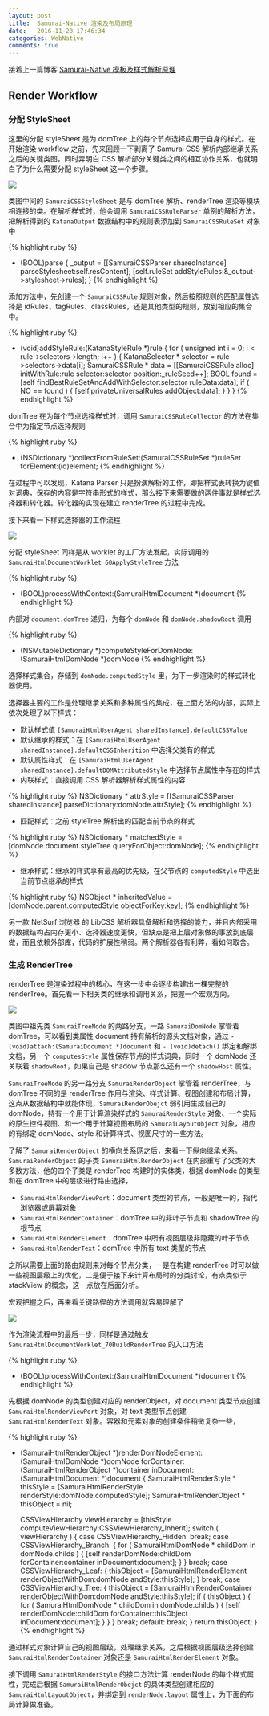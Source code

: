 ```yaml
---
layout: post
title:  Samurai-Native 渲染及布局原理
date:   2016-11-28 17:46:34
categories: WebNative
comments: true
---
```


接着上一篇博客 [Samurai-Native 模板及样式解析原理](http://code.liqingyao.com/samurai-native-parse-workflow/)

## Render Workflow

### 分配 StyleSheet

这里的分配 styleSheet 是为 domTree 上的每个节点选择应用于自身的样式。在开始渲染 workflow 之前，先来回顾一下剥离了 Samurai CSS 解析内部继承关系之后的关键类图，同时弄明白 CSS 解析部分关键类之间的相互协作关系，也就明白了为什么需要分配 styleSheet 这一个步骤。

<img src="{{ site.url }}/images/samurai-css-class-structure.png"/>

类图中间的 `SamuraiCSSStyleSheet` 是与 domTree 解析、renderTree 渲染等模块相连接的类。在解析样式时，他会调用 `SamuraiCSSRuleParser` 单例的解析方法，把解析得到的 `KatanaOutput` 数据结构中的规则表添加到 `SamuraiCSSRuleSet` 对象中

{% highlight ruby %}
- (BOOL)parse
{
    _output = [[SamuraiCSSParser sharedInstance] parseStylesheet:self.resContent];
    [self.ruleSet addStyleRules:&_output->stylesheet->rules];
}
{% endhighlight %}

添加方法中，先创建一个 `SamuraiCSSRule` 规则对象，然后按照规则的匹配属性选择是 idRules、tagRules、classRules，还是其他类型的规则，放到相应的集合中。

{% highlight ruby %}
- (void)addStyleRule:(KatanaStyleRule *)rule
{
    for ( unsigned int i = 0; i < rule->selectors->length; i++ )
    {
        KatanaSelector * selector = rule->selectors->data[i];
        SamuraiCSSRule * data = [[SamuraiCSSRule alloc] initWithRule:rule selector:selector position:_ruleSeed++];
        BOOL found = [self findBestRuleSetAndAddWithSelector:selector ruleData:data];
        if ( NO == found )
        {
            [self.privateUniversalRules addObject:data];
        }
    }
}
{% endhighlight %}

domTree 在为每个节点选择样式时，调用 `SamuraiCSSRuleCollector` 的方法在集合中为指定节点选择规则

{% highlight ruby %}
- (NSDictionary *)collectFromRuleSet:(SamuraiCSSRuleSet *)ruleSet forElement:(id<SamuraiCSSProtocol>)element;
{% endhighlight %}

在过程中可以发现，Katana Parser 只是扮演解析的工作，即把样式表转换为键值对词典，保存的内容是字符串形式的样式，那么接下来需要做的两件事就是样式选择器和转化器。转化器的实现在建立 renderTree 的过程中完成。

接下来看一下样式选择器的工作流程

<img src="{{ site.url }}/images/samurai-apply-style-timeline.png"/>

分配 styleSheet 同样是从 worklet 的工厂方法发起，实际调用的 `SamuraiHtmlDocumentWorklet_60ApplyStyleTree` 方法

{% highlight ruby %}
- (BOOL)processWithContext:(SamuraiHtmlDocument *)document
{% endhighlight %}

内部对 `document.domTree` 递归，为每个 `domNode` 和 `domNode.shadowRoot` 调用

{% highlight ruby %}
- (NSMutableDictionary *)computeStyleForDomNode:(SamuraiHtmlDomNode *)domNode
{% endhighlight %}

选择样式集合，存储到 `domNode.computedStyle` 里，为下一步渲染时的样式转化器使用。

选择器主要的工作是处理继承关系和多种属性的集成，在上面方法的内部，实际上依次处理了以下样式：

- 默认样式值 `[SamuraiHtmlUserAgent sharedInstance].defaultCSSValue`
- 默认继承的样式：在 `[SamuraiHtmlUserAgent sharedInstance].defaultCSSInherition` 中选择父类有的样式
- 默认属性样式：在 `[SamuraiHtmlUserAgent sharedInstance].defaultDOMAttributedStyle` 中选择节点属性中存在的样式
- 内联样式：直接调用 CSS 解析器解析样式属性的内容

{% highlight ruby %}
NSDictionary * attrStyle = [[SamuraiCSSParser sharedInstance] parseDictionary:domNode.attrStyle];
{% endhighlight %}

- 匹配样式：之前 styleTree 解析出的匹配当前节点的样式

{% highlight ruby %}
NSDictionary * matchedStyle = [domNode.document.styleTree queryForObject:domNode];
{% endhighlight %}

- 继承样式：继承的样式享有最高的优先级，在父节点的 `computedStyle` 中选出当前节点继承的样式

{% highlight ruby %}
NSObject * inheritedValue = [domNode.parent.computedStyle objectForKey:key];
{% endhighlight %}

另一款 NetSurf 浏览器 的 LibCSS 解析器具备解析和选择的能力，并且内部采用的数据结构占内存更小、选择器速度更快，但缺点是把上层对象做的事放到底层做，而且依赖外部库，代码的扩展性稍弱。两个解析器各有利弊，看如何取舍。

### 生成 RenderTree

renderTree 是渲染过程中的核心，在这一步中会逐步构建出一棵完整的 renderTree。首先看一下相关类的继承和调用关系，把握一个宏观方向。
 
<img src="{{ site.url }}/images/samurai-render-class-structure.png"/>

类图中祖先类 `SamuraiTreeNode` 的两路分支，一路 `SamuraiDomNode` 掌管着 domTree，可以看到类属性 document 持有解析的源头文档对象，通过 `- (void)attach:(SamuraiDocument *)document` 和 `- (void)detach()` 绑定和解绑文档，另一个 `computesStyle` 属性保存节点的样式词典，同时一个 domNode 还关联着 `shadowRoot`，如果自己是 shadow 节点那么还有一个 `shadowHost` 属性。

`SamuraiTreeNode` 的另一路分支 `SamuraiRenderObject` 掌管着 renderTree，与 domTree 不同的是 renderTree 作用与渲染、样式计算、视图创建和布局计算，这点从数据结构中就能体现，`SamuraiRenderObejct` 弱引用生成自己的 domNode，持有一个用于计算渲染样式的 `SamuraiRenderStyle` 对象、一个实际的原生控件视图、和一个用于计算视图布局的 `SamuraiLayoutObject` 对象，相应的有绑定 domNode、style 和计算样式、视图尺寸的一些方法。

了解了 `SamuraiRenderObject` 的横向关系网之后，来看一下纵向继承关系。`SamuraiRenderObject` 的子类 `SamuraiHtmlRenderObject` 在内部重写了父类的大多数方法，他的四个子类是 renderTree 构建时的实体类，根据 domNode 的类型和在 domTree 中的层级进行路由选择，

- `SamuraiHtmlRenderViewPort`：document 类型的节点，一般是唯一的，指代浏览器或屏幕对象
- `SamuraiHtmlRenderContainer`：domTree 中的非叶子节点和 shadowTree 的根节点
- `SamuraiHtmlRenderElement`：domTree 中所有视图层级非隐藏的叶子节点
- `SamuraiHtmlRenderText`：domTree 中所有 text 类型的节点

之所以需要上面的路由规则来对每个节点分类，一是在构建 renderTree 时可以做一些视图层级上的优化，二是便于接下来计算布局时的分类讨论，有点类似于 stackView 的概念，这一点放在后面分析。

宏观把握之后，再来看关键路径的方法调用就容易理解了

<img src="{{ site.url }}/images/samurai-build-render-timeline.png"/>

作为渲染流程中的最后一步，同样是通过触发 `SamuraiHtmlDocumentWorklet_70BuildRenderTree` 的入口方法

{% highlight ruby %}
- (BOOL)processWithContext:(SamuraiHtmlDocument *)document
{% endhighlight %}

先根据 domNode 的类型创建对应的 renderObject，对 document 类型节点创建 `SamuraiHtmlRenderViewPort` 对象，对 text 类型节点创建 `SamuraiHtmlRenderText` 对象。容器和元素对象的创建条件稍微复杂一些，

{% highlight ruby %}
- (SamuraiHtmlRenderObject *)renderDomNodeElement:(SamuraiHtmlDomNode *)domNode forContainer:(SamuraiHtmlRenderObject *)container inDocument:(SamuraiHtmlDocument *)document
{
    SamuraiHtmlRenderStyle * thisStyle = [SamuraiHtmlRenderStyle renderStyle:domNode.computedStyle];
    SamuraiHtmlRenderObject *   thisObject = nil;

    CSSViewHierarchy    viewHierarchy = [thisStyle computeViewHierarchy:CSSViewHierarchy_Inherit];
    switch ( viewHierarchy )
    {
        case CSSViewHierarchy_Hidden:
        break;
        case CSSViewHierarchy_Branch:
        {
            for ( SamuraiHtmlDomNode * childDom in domNode.childs )
            {
                [self renderDomNode:childDom forContainer:container inDocument:document];
            }
        }
        break;
        case CSSViewHierarchy_Leaf:
        {
            thisObject = [SamuraiHtmlRenderElement renderObjectWithDom:domNode andStyle:thisStyle];
        }
        break;
        case CSSViewHierarchy_Tree:
        {
            thisObject = [SamuraiHtmlRenderContainer renderObjectWithDom:domNode andStyle:thisStyle];
            if ( thisObject )
            {
                for ( SamuraiHtmlDomNode * childDom in domNode.childs )
                {
                    [self renderDomNode:childDom forContainer:thisObject inDocument:document];
                }
            }
        }
        break;
        default:
        break;
    }
    return thisObject;
}
{% endhighlight %}

通过样式对象计算自己的视图层级，处理继承关系，之后根据视图层级选择创建 `SamuraiHtmlRenderContainer` 对象还是 `SamuraiHtmlRenderElement` 对象。

接下调用 `SamuraiHtmlRenderStyle` 的接口方法计算 renderNode 的每个样式属性，完成后根据 `SamuraiHtmlRenderObejct` 的具体类型创建相应的 `SamuraiHtmlLayoutObject`，并绑定到 `renderNode.layout` 属性上，为下面的布局计算做准备。
